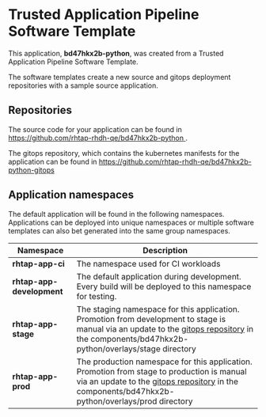 # Trusted Application Pipeline Software Template

This application, **bd47hkx2b-python**, was created from a Trusted Application Pipeline Software Template.

The software templates create a new source and gitops deployment repositories with a sample source application. 

## Repositories

The source code for your application can be found in [https://github.com/rhtap-rhdh-qe/bd47hkx2b-python ](https://github.com/rhtap-rhdh-qe/bd47hkx2b-python ).
 
The gitops repository, which contains the kubernetes manifests for the application can be found in 
[https://github.com/rhtap-rhdh-qe/bd47hkx2b-python-gitops ](https://github.com/rhtap-rhdh-qe/bd47hkx2b-python-gitops ) 

## Application namespaces 

The default application will be found in the following namespaces. Applications can be deployed into unique namespaces or multiple software templates can also bet generated into the same group namespaces.  

|  Namespace   |  Description   |  
| -------- | -------- |
| **rhtap-app-ci** | The namespace used for CI workloads |
| **rhtap-app-development** | The default application during development. Every build will be deployed to this namespace for testing. |
| **rhtap-app-stage** | The staging namespace for this application. Promotion from development to stage is manual via an update to the [gitops repository](https://github.com/rhtap-rhdh-qe/bd47hkx2b-python-gitops ) in the components/bd47hkx2b-python/overlays/stage directory |
| **rhtap-app-prod** | The production namespace for this application. Promotion from stage to production is manual via an update to the [gitops repository](https://github.com/rhtap-rhdh-qe/bd47hkx2b-python-gitops ) in the components/bd47hkx2b-python/overlays/prod directory |